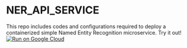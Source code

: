# NER_API_SERVICE

This repo includes codes and configurations required to deploy a containerized simple Named Entity Recognition microservice.
Try it out!
[![Run on Google Cloud](https://deploy.cloud.run/button.svg)](https://deploy.cloud.run)
